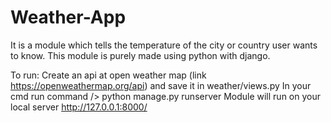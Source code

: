 # Weather-App
It is a module which tells the temperature of the city or country user wants to know.
This module is purely made using python with django.

To run:
Create an api at open weather map (link https://openweathermap.org/api) and save it in weather/views.py
In your cmd run command /> python manage.py runserver
Module will run on your local server http://127.0.0.1:8000/
